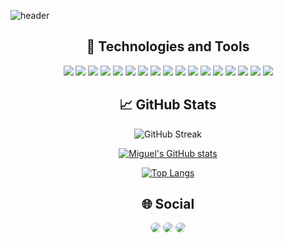 
![header](https://capsule-render.vercel.app/api?type=slice&color=auto&height=300&section=header&text=There%20are%20two%20possible%20outcomes:%20if%20the%20result%20confirms%20the%20hypothesis,%20then%20you've%20made%20a%20measurement.%20If%20the%20result%20is%20contrary%20to%20the%20hypothesis,%20then%20you've%20made%20a%20discovery%20render&fontSize=70)


<div align="center" dir="auto" <img style="max-width: 100%;">

## 🔧 Technologies and Tools

![](https://img.shields.io/badge/Ubuntu-E95420?style=for-the-badge&logo=ubuntu&logoColor=white)
![](https://img.shields.io/badge/Visual_Studio_Code-informational?style=for-the-badge&logo=visual%20studio&logoColor=white)
![](https://img.shields.io/badge/C%2B%2B-00599C?style=for-the-badge&logo=c%2B%2B&logoColor=white)
![](https://img.shields.io/badge/Python-14354C?style=for-the-badge&logo=python&logoColor=white)
![](https://img.shields.io/badge/R-276DC3?style=for-the-badge&logo=r&logoColor=white)
![](https://img.shields.io/badge/JavaScript-323330?style=for-the-badge&logo=javascript&logoColor=F7DF1E)
![](https://img.shields.io/badge/HTML5-E34F26?style=for-the-badge&logo=html5&logoColor=white)
![](https://img.shields.io/badge/CSS3-1572B6?style=for-the-badge&logo=css3&logoColor=white)
![](https://img.shields.io/badge/Django-092E20?style=for-the-badge&logo=django&logoColor=white)
![](https://img.shields.io/badge/React-20232A?style=for-the-badge&logo=react&logoColor=61DAFB)
![](	https://img.shields.io/badge/Node.js-43853D?style=for-the-badge&logo=node.js&logoColor=white)
![](https://img.shields.io/badge/Bootstrap-563D7C?style=for-the-badge&logo=bootstrap&logoColor=white)
![](https://img.shields.io/badge/PostgreSQL-316192?style=for-the-badge&logo=postgresql&logoColor=white)
![](	https://img.shields.io/badge/MongoDB-4EA94B?style=for-the-badge&logo=mongodb&logoColor=white)
![](	https://img.shields.io/badge/MySQL-005C84?style=for-the-badge&logo=mysql&logoColor=white)
![](https://img.shields.io/badge/Google_Cloud-4285F4?style=for-the-badge&logo=google-cloud&logoColor=white)
![](https://img.shields.io/badge/Amazon_AWS-232F3E?style=for-the-badge&logo=amazon-aws&logoColor=white)

</div>

<div align="center" dir="auto" <img style="max-width: 100%;">

## &#x1f4c8; GitHub Stats

![GitHub Streak](https://streak-stats.demolab.com/?user=spacemc2)

[![Miguel's GitHub stats](https://github-readme-stats-pi-seven-39.vercel.app/api?username=spacemc2&show_icons=true&theme=transparent)](https://github.com/anuraghazra/github-readme-stats)

[![Top Langs](https://github-readme-stats-pi-seven-39.vercel.app/api/top-langs/?username=spacemc2&hide_progress=true)](https://github.com/anuraghazra/github-readme-stats)
</div>







<div align="center">
  
  ## 🌐 Social 
  
  <a href="https://www.linkedin.com/in/mtacosta/" target="_blank"><img src="https://img.shields.io/badge/-LinkedIn-%230077B5?style=for-the-badge&logo=linkedin&logoColor=white" style="border-radius: 30px" target="_blank"></a> 
    <a href="https://www.kaggle.com/migueltorresacosta" target="_blank"><img src="https://img.shields.io/badge/Kaggle-20BEFF?style=for-the-badge&logo=Kaggle&logoColor=white" style="border-radius: 30px" target="_blank"></a> 
  <a href="https://mtorresroadby.com/" target="_blank"><img src="https://img.shields.io/badge/website-000000?style=for-the-badge&logo=About.me&logoColor=white" style="border-radius: 30px" target="_blank"></a> 
</div>
